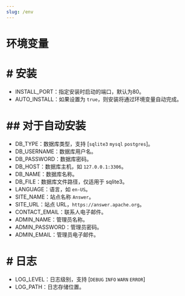 ```yaml
---
slug: /env
---
```


#  环境变量

# # 安装

- INSTALL_PORT：指定安装时启动的端口，默认为80。
- AUTO_INSTALL：如果设置为 `true`，则安装将通过环境变量自动完成。

# ## 对于自动安装

- DB_TYPE：数据库类型，支持 [`sqlite3`  `mysql`  `postgres`]。
- DB_USERNAME：数据库用户名。
- DB_PASSWORD：数据库密码。
- DB_HOST：数据库主机，如 `127.0.0.1:3306`。
- DB_NAME：数据库名称。
- DB_FILE：数据库文件路径，仅适用于 sqlite3。
- LANGUAGE：语言，如  `en-US`。
- SITE_NAME：站点名称 `Answer`。
- SITE_URL：站点 URL，`https://answer.apache.org`。
- CONTACT_EMAIL：联系人电子邮件。
- ADMIN_NAME：管理员名称。
- ADMIN_PASSWORD：管理员密码。
- ADMIN_EMAIL：管理员电子邮件。

# # 日志

- LOG_LEVEL：日志级别，支持 [`DEBUG`  `INFO`  `WARN`  `ERROR`]
- LOG_PATH：日志存储位置。
